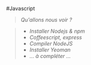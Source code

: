 #Javascript

>*Qu'allons nous voir ?*

>	- *Installer Nodejs & npm*
>	- *Coffeescript, express*
>	- *Compiler NodeJS*
>	- *Installer Yeoman*
>	- *... à compléter ...*